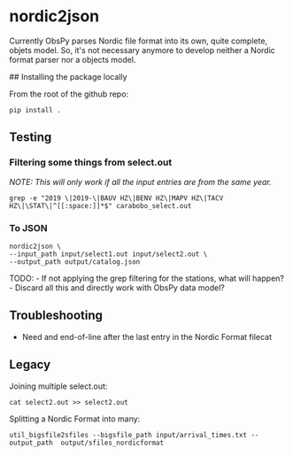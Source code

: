 # nordic2json

Currently ObsPy parses Nordic file format into its own, quite complete, objets model. So, it's not necessary anymore to develop neither a Nordic format parser nor a objects model.

## Installing the package locally

From the root of the github repo:

	pip install .

## Testing

### Filtering some things from select.out

*NOTE: This will only work if all the input entries are from the same year.*

	grep -e "2019 \|2019-\|BAUV HZ\|BENV HZ\|MAPV HZ\|TACV HZ\|\STAT\|^[[:space:]]*$" carabobo_select.out

### To JSON

	nordic2json \
	--input_path input/select1.out input/select2.out \
	--output_path output/catalog.json

TODO: 
	- If not applying the grep filtering for the stations, what will happen?
	- Discard all this and directly work with ObsPy data model?
	
## Troubleshooting

- Need and end-of-line after the last entry in the Nordic Format filecat 

## Legacy

Joining multiple select.out:

	cat select2.out >> select2.out

Splitting a Nordic Format into many:

	util_bigsfile2sfiles --bigsfile_path input/arrival_times.txt --output_path  output/sfiles_nordicformat

